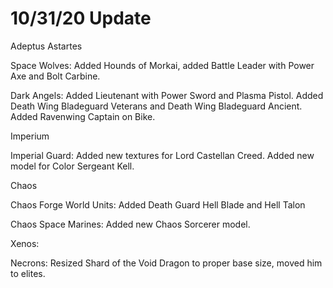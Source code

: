 # 10/31/20 Update

Adeptus Astartes

Space Wolves: Added Hounds of Morkai, added Battle Leader with Power Axe and Bolt Carbine.

Dark Angels: Added Lieutenant with Power Sword and Plasma Pistol. Added Death Wing Bladeguard Veterans and Death Wing Bladeguard Ancient. Added Ravenwing Captain on Bike.

Imperium

Imperial Guard: Added new textures for Lord Castellan Creed. Added new model for Color Sergeant Kell.

Chaos

Chaos Forge World Units: Added Death Guard Hell Blade and Hell Talon

Chaos Space Marines: Added new Chaos Sorcerer model.

Xenos:

Necrons: Resized Shard of the Void Dragon to proper base size, moved him to elites.
